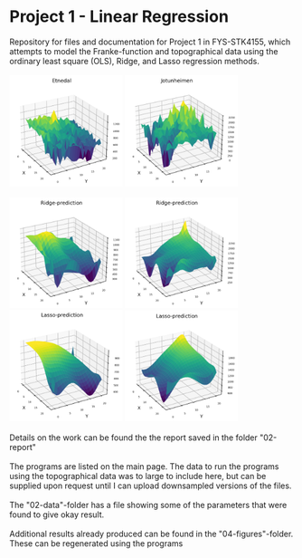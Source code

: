 # Project 1 - Linear Regression
Repository for files and documentation for Project 1 in FYS-STK4155, which attempts to model the Franke-function and topographical data using the ordinary least square (OLS), Ridge, and Lasso regression methods.<br /><br />
<img src="04-figures/data_etne_final.png" alt="Franke" width="200"/> <img src="04-figures/data_jotun_final.png" alt="Franke" width="200"/><br /><br />
<img src="04-figures/ridge_pred_etne_final.png" alt="Franke" width="200"/> <img src="04-figures/ridge_pred_jotun_final.png" alt="Franke" width="200"/> <img src="04-figures/lasso_pred_etne_final.png" alt="Franke" width="200"/> <img src="04-figures/lasso_pred_jotun_final.png" alt="Franke" width="200"/> <br /><br />
Details on the work can be found the the report saved in the folder "02-report" <br /><br />
The programs are listed on the main page. The data to run the programs using the topographical data was to large to include here, but can be supplied upon request until I can upload downsampled versions of the files. <br /><br />
The "02-data"-folder has a file showing some of the parameters that were found to give okay result. <br /><br />
Additional results already produced can be found in the "04-figures"-folder. These can be regenerated using the programs
